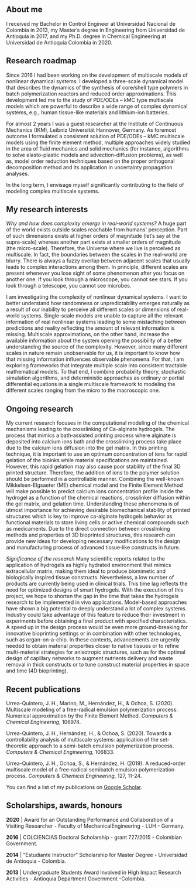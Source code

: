 ## About me
I received my Bachelor in Control Engineer at Universidad Nacional de Colombia in 2013, my Master’s degree in Engineering from Universidad de Antioquia in 2017, and my Ph.D. degree in Chemical Engineering at Universidad de Antioquia Colombia in 2020.

## Research roadmap

Since 2016 I had been working on the development of multiscale models of nonlinear dynamical systems. I developed a three-scale dynamical model that describes the dynamics of the synthesis of core/shell type polymers in batch polymerization reactors and reduced order approximations. This development led me to the study of PDE/ODEs – kMC type multiscale models which are powerful to describe a wide range of complex dynamical systems, e.g., human tissue-like materials and lithium-ion batteries. 

For almost 2 years I was a guest researcher at the Institute of Continuous Mechanics (IKM), Leibniz Universität Hannover, Germany. As foremost outcome I formulated a consistent solution of PDE/ODEs – kMC multiscale models using the finite element method, multiple approaches widely studied in the area of fluid mechanics and solid mechanics (for instance, algorithms to solve elasto-plastic models and advection-diffusion problems), as well as, model order reduction techniques based on the proper orthogonal decomposition method and its application in uncertainty propagation analyses.

In the long term, I envisage myself significantly contributing to the field of modeling complex multiscale systems. 

## My research interests

*Why and how does complexity emerge in real-world systems?* A huge part of the world exists outside scales reachable from humans' perception. Part of such dimensions exists at higher orders of magnitude (let’s say at the supra-scale) whereas another part exists at smaller orders of magnitude (the micro-scale). Therefore, the Universe where we live is perceived as multiscale. In fact, the boundaries between the scales in the real-world are blurry. There is always a fuzzy overlap between adjacent scales that usually leads to complex interactions among them. In principle, different scales are present whenever you lose sight of some phenomenon after you focus on another one. If you look through a microscope, you cannot see stars. If you look through a telescope, you cannot see microbes.

I am investigating the complexity of nonlinear dynamical systems. I want to better understand how randomness or unpredictability emerges naturally as a result of our inability to perceive all different scales or dimensions of real-world systems. Single-scale models are unable to capture all the relevant information of real nonlinear systems leading to some mistaching between predictions and reality reflecting the amount of relevant information is missing. Multiscale approximations, on the other hand, increase the available information about the system opening the possibility of a better understanding the source of the complexity. However, since many different scales in nature remain unobservable for us, it is important to know how that missing information influences observable phenomena. For that, I am exploring frameworks that integrate multiple scale into consistent tractable mathematical models. To that end, I combine probability theory, stochastic simulation algorithms, and deterministic approaches as ordinary or partial differential equations in a single multiscale framework to modeling the different scales ranging from the micro to the macroscopic one.

## Ongoing research

My current research focuses in the computational modeling of the chemical mechanisms leading to the crosslinking of Ca-alginate hydrogels. The process that mimics a bath‐assisted printing process where alginate is deposited into calcium ions bath and the crosslinking process take place due to the calcium ions diffusion into the gel matrix. In this printing technique, it is important to use an optimum concentration of ions for rapid gelation of the bioinks while material specifications are maintained. However, this rapid gelation may also cause poor stability of the final 3D printed structure. Therefore, the addition of ions to the polymer solution should be performed in a controllable manner. Combining the well-known Mikkelsen-Elgsaeter (ME) chemical model and the Finite Element Method will make possible to predict calcium ions concentration profile inside the hydrogel as a function of the chemical reactions, crosslinker diffusion within the gel matrix, and gelation time. Understanding these phenomena is of utmost importance for achieving desirable biomechanical stability of printed structures which is key to improve ca-alginate hydrogels behavior as functional materials to store living cells or active chemical compounds such as medicaments. Due to the direct connection between crosslinking methods and properties of 3D bioprinted structures, this research can provide new ideas for developing necessary modifications to the design and manufacturing process of advanced tissue‐like constructs in future.

*Significance of the research*
Many scientific reports related to the application of hydrogels as highly hydrated environment that mimics extracellular matrix, making them ideal to produce biomimetic and biologically inspired tissue constructs. Nevertheless, a low number of products are currently being used in clinical trials. This time lag reflects the need for optimized designs of smart hydrogels. With the execution of this project, we hope to shorten the gap in the time that takes the hydrogels research to be implemented in vivo applications. Model-based approaches have shown a big potential to deeply understand a lot of complex systems. Industry could take advantage of this feature to reduce their investment in experiments before obtaining a final product with specified characteristics. A speed up in the design process would be even more ground-breaking for innovative bioprinting settings or in combination with other technologies, such as organ-on-a-chip. In these contexts, advancements are urgently needed to obtain material properties closer to native tissues or to refine multi-material strategies for anisotropic structures, such as for the optimal design of capillary networks to augment nutrients delivery and waste removal in thick constructs or to tune construct material properties in space and time (4D bioprinting).

## Recent publications

Urrea-Quintero, J. H., Marino, M., Hernández, H., & Ochoa, S. (2020). Multiscale modeling of a free-radical emulsion polymerization process: Numerical approximation by the Finite Element Method. _Computers & Chemical Engineering_, 106974.

Urrea-Quintero, J. H., Hernández, H., & Ochoa, S. (2020). Towards a controllability analysis of multiscale systems: application of the set-theoretic approach to a semi-batch emulsion polymerization process. _Computers & Chemical Engineering_, 106833.

Urrea-Quintero, J. H., Ochoa, S., & Hernández, H. (2019). A reduced-order multiscale model of a free-radical semibatch emulsion polymerization process. _Computers & Chemical Engineering_, 127, 11-24.

You can find a list of my publications on [Google Scholar](https://scholar.google.com/citations?hl=en&user=vxlllIsAAAAJ&view_op=list_works&sortby=pubdate).

## Scholarships, awards, honours

**2020** | Award for an Outstanding Performance and Collaboration of a Visiting Researcher - Faculty of MechanicalEngineering - LUH - Germany.

**2016** | COLCIENCIAS Doctoral Scholarship - grant 727/2015 - Colombian Government.

**2014** | “Estudiante Instructor” Scholarship for Master Degree - Universidad de Antioquia - Colombia.

**2013** | Undergraduate Students Award Involved in High Impact Research Activities - Antioquia Department Government -Colombia.
